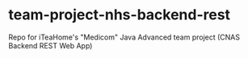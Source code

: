 # team-project-nhs-backend-rest
Repo for iTeaHome's "Medicom" Java Advanced team project (CNAS Backend REST Web App)
